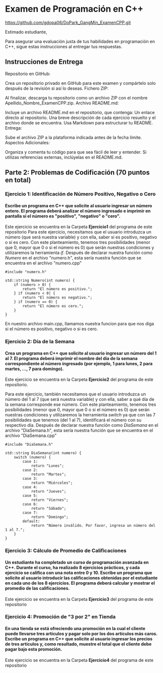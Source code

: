 # Examen de Programación en C++

https://github.com/gdopa06/DoPark_GangMin_ExamenCPP.git

Estimado estudiante,

Para asegurar una evaluación justa de tus habilidades en programación en C++, sigue estas instrucciones al entregar tus respuestas.

## Instrucciones de Entrega
Repositorio en GitHub:

Crea un repositorio privado en GitHub para este examen y compártelo solo después de la revisión si así lo deseas.
Fichero ZIP:

Al finalizar, descarga tu repositorio como un archivo ZIP con el nombre Apellido_Nombre_ExamenCPP.zip.
Archivo README.md:

Incluye un archivo README.md en el repositorio, que contenga:
Un enlace directo al repositorio.
Una breve descripción de cada ejercicio resuelto y el archivo donde se encuentra.
Usa Markdown para estructurar tu README.
Entrega:

Sube el archivo ZIP a la plataforma indicada antes de la fecha límite.
Aspectos Adicionales:

Organiza y comenta tu código para que sea fácil de leer y entender.
Si utilizas referencias externas, inclúyelas en el README.md.

## Parte 2: Problemas de Codificación (70 puntos en total)

### Ejercicio 1: Identificación de Número Positivo, Negativo o Cero
#### Escribe un programa en C++ que solicite al usuario ingresar un número entero. El programa deberá analizar el número ingresado e imprimir en pantalla si el número es "positivo", "negativo" o "cero".
Este ejercicio se encuentra en la Carpeta **Ejercicio1** del programa de este repositorio
Para este ejercicio, necesitamos que el usuario introduzca un número (que será nuestra variable) y con ella, saber si es positivo, negativo o si es cero.
Con este planteamiento, tenemos tres posibilidades (menor que 0, mayor que 0 o si el número es 0) que serán nuestras condiciones y utilizaremos la herramienta _if_.
Después de declarar nuestra función como _Numero_ en el archivo "numero.h", esta sería nuestra función que se encuentra en el archivo "numero.cpp"
```
#include "numero.h"

std::string Numero(int numero) {
    if (numero > 0) {
        return "El número es positivo.";
    } if (numero < 0) {
        return "El número es negativo.";
    } if (numero == 0) {
        return "El número es cero.";
    }
}
```

En nuestro archivo main.cpp, llamamos nuestra funcion para que nos diga si el número es positivo, negativo o si es cero.

### Ejercicio 2: Día de la Semana
#### Crea un programa en C++ que solicite al usuario ingresar un número del 1 al 7. El programa deberá imprimir el nombre del día de la semana correspondiente al número ingresado (por ejemplo, 1 para lunes, 2 para martes, ..., 7 para domingo). 
Este ejercicio se encuentra en la Carpeta **Ejercicio2** del programa de este repositorio.

Para este ejercicio, también necesitamos que el usuario introduzca un número del 1 al 7 (que será nuestra variable) y con ella, saber a qué día de la semana corresponde ese número.
Con este planteamiento, tenemos tres posibilidades (menor que 0, mayor que 0 o si el número es 0) que serán nuestras condiciones y utilizaremos la herramienta _switch_ ya que con las 7 posibilidades que tenemos (del 1 al 7), identificará el número con su respectivo día.
Después de declarar nuestra función como _DiaSemana_ en el archivo "DiaSemana.h", esta sería nuestra función que se encuentra en el archivo "DiaSemana.cpp"
```
#include "DiaSemana.h"

std::string DiaSemana(int numero) {
    switch (numero) {
        case 1:
            return "Lunes";
        case 2:
            return "Martes";
        case 3:
            return "Miércoles";
        case 4:
            return "Jueves";
        case 5:
            return "Viernes";
        case 6:
            return "Sábado";
        case 7:
            return "Domingo";
        default:
            return "Número inválido. Por favor, ingresa un número del 1 al 7.";
    }
}

```


### Ejercicio 3: Cálculo de Promedio de Calificaciones
#### Un estudiante ha completado un curso de programación avanzada en C++. Durante el curso, ha realizado 8 ejercicios prácticos, y cada ejercicio se califica con una nota entre 0 y 10. Escribe un programa que solicite al usuario introducir las calificaciones obtenidas por el estudiante en cada uno de los 8 ejercicios. El programa deberá calcular y mostrar el promedio de las calificaciones.
Este ejercicio se encuentra en la Carpeta **Ejercicio3** del programa de este repositorio

### Ejercicio 4: Promoción de "3 por 2" en Tienda
#### En una tienda se está ofreciendo una promoción en la cual el cliente puede llevarse tres artículos y pagar solo por los dos artículos más caros. Escribe un programa en C++ que solicite al usuario ingresar los precios de tres artículos y, como resultado, muestre el total que el cliente debe pagar bajo esta promoción.
Este ejercicio se encuentra en la Carpeta **Ejercicio4** del programa de este repositorio
